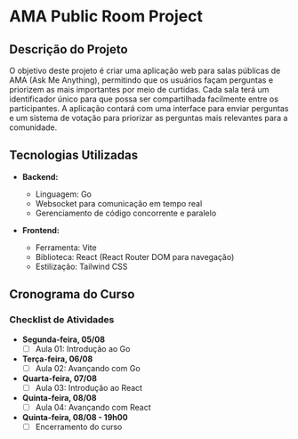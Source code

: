 # AMA Public Room Project

## Descrição do Projeto

O objetivo deste projeto é criar uma aplicação web para salas públicas de AMA (Ask Me Anything), permitindo que os usuários façam perguntas e priorizem as mais importantes por meio de curtidas. Cada sala terá um identificador único para que possa ser compartilhada facilmente entre os participantes. A aplicação contará com uma interface para enviar perguntas e um sistema de votação para priorizar as perguntas mais relevantes para a comunidade.

## Tecnologias Utilizadas

- **Backend:**
  - Linguagem: Go
  - Websocket para comunicação em tempo real
  - Gerenciamento de código concorrente e paralelo

- **Frontend:**
  - Ferramenta: Vite
  - Biblioteca: React (React Router DOM para navegação)
  - Estilização: Tailwind CSS

## Cronograma do Curso

### Checklist de Atividades

- **Segunda-feira, 05/08**
  - [ ] Aula 01: Introdução ao Go

- **Terça-feira, 06/08**
  - [ ] Aula 02: Avançando com Go

- **Quarta-feira, 07/08**
  - [ ] Aula 03: Introdução ao React

- **Quinta-feira, 08/08**
  - [ ] Aula 04: Avançando com React

- **Quinta-feira, 08/08 - 19h00**
  - [ ] Encerramento do curso